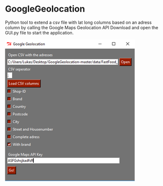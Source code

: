 # GoogleGeolocation

Python tool to extend a csv file with lat long columns based on an adress column by calling the Google Maps Geolocation API
Download and open the GUI.py file to start the application.

![Alt Text](https://github.com/lukasalexanderweber/GoogleGeolocation/blob/master/img/GUI.png)


